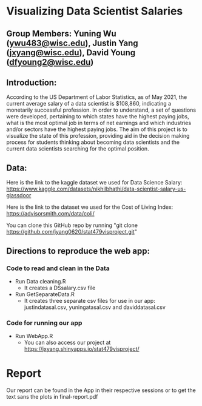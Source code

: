 # Visualizing Data Scientist Salaries

## Group Members: Yuning Wu (ywu483@wisc.edu), Justin Yang (jxyang@wisc.edu), David Young (dfyoung2@wisc.edu)

## Introduction:

According to the US Department of Labor Statistics, as of May 2021, the current average salary of a data scientist is $108,860, indicating a monetarily successful profession. In order to understand, a set of questions were developed, pertaining to which states have the highest paying jobs, what is the most optimal job in terms of net earnings and which industries and/or sectors have the highest paying jobs. The aim of this project is to visualize the state of this profession, providing aid in the decision making process for students thinking about becoming data scientists and the current data scientists searching for the optimal position. 

## Data:
Here is the link to the kaggle dataset we used for Data Science Salary: https://www.kaggle.com/datasets/nikhilbhathi/data-scientist-salary-us-glassdoor

Here is the link to the dataset we used for the Cost of Living Index: https://advisorsmith.com/data/coli/

You can clone this GitHub repo by running "git clone https://github.com/jyang0620/stat479visproject.git"

## Directions to reproduce the web app:
### Code to read and clean in the Data 
- Run Data cleaning.R
  - It creates a DSsalary.csv file
- Run GetSeparateData.R
  - It creates three separate csv files for use in our app: justindatasal.csv, yuningatasal.csv and daviddatasal.csv

### Code for running our app
- Run WebApp.R
  - You can also access our project at https://jxyang.shinyapps.io/stat479visproject/

# Report
Our report can be found in the App in their respective sessions or to get the text sans the plots in final-report.pdf

